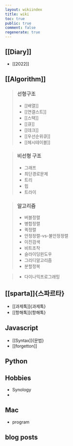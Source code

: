 ```yaml
---
layout: wikiindex
title: wiki
toc: true
public: true
comment: false
regenerate: true
---
```


## [[Diary]]
- [[2022]]

## [[Algorithm]]
>### 선형구조 
>- [[배열]]
>- [[연결스트]]
>- [[스택]]
>- [[큐]]
>- [[데크]]
>- [[우선순위큐]]
>- [[헤시테이블]]

>### 비선형 구조 
>- 그래프
>- 최단경로문제
>- 트리
>- 힙
>- 트라이

>### 알고리즘
>- 버블정렬
>- 병합정렬
>- 퀵정렬
>- 안정정렬-vs-불안정정렬
>- 이진검색
>- 비트조작  
>- 슬라이딩윈도우 
>- 그리디알고리즘 
>- 분할정복

>- 다이나믹프로그래밍

## [[sparta]]{스파르타}

- [[과제톡]]{과제톡}
- [[항해톡]]{항해톡}

## Javascript 
- [[Syntax]]{문법}
- [[forgetton]]


## Python


## Hobbies 
- Synology 
-  


## Mac
- program

## blog posts

